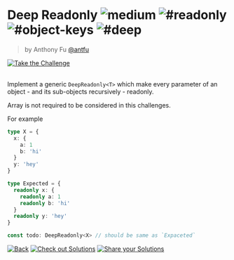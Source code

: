 <!--info-header-start--><h1>Deep Readonly <img src="https://img.shields.io/badge/-medium-eaa648" alt="medium"/> <img src="https://img.shields.io/badge/-%23readonly-999" alt="#readonly"/> <img src="https://img.shields.io/badge/-%23object--keys-999" alt="#object-keys"/> <img src="https://img.shields.io/badge/-%23deep-999" alt="#deep"/></h1><blockquote><p>by Anthony Fu <a href="https://github.com/antfu" target="_blank">@antfu</a></p></blockquote><a href="https://type-challenges.netlify.app/9/play" target="_blank"><img src="https://img.shields.io/badge/-Take%20the%20Challenge-3178c6?logo=typescript" alt="Take the Challenge"/></a> <br><br><!--info-header-end-->

Implement a generic `DeepReadonly<T>` which make every parameter of an object - and its sub-objects recursively - readonly.

Array is not required to be considered in this challenges.

For example

```ts
type X = { 
  x: { 
    a: 1
    b: 'hi'
  }
  y: 'hey'
}

type Expected = { 
  readonly x: { 
    readonly a: 1
    readonly b: 'hi'
  }
  readonly y: 'hey' 
}

const todo: DeepReadonly<X> // should be same as `Expaceted`
```

<!--info-footer-start--><a href="../../README.md" target="_blank"><img src="https://img.shields.io/badge/-Back-grey" alt="Back"/></a> <a href="https://type-challenges.netlify.app/9/solutions" target="_blank"><img src="https://img.shields.io/badge/-Check%20out%20Solutions-de5a77?logo=awesome-lists&logoColor=white" alt="Check out Solutions"/></a> <a href="https://type-challenges.netlify.app/9/answer" target="_blank"><img src="https://img.shields.io/badge/-Share%20your%20Solutions-green" alt="Share your Solutions"/></a> <!--info-footer-end-->